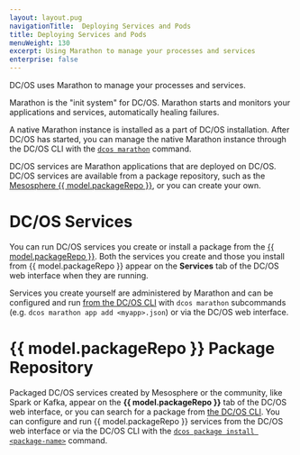 ```yaml
---
layout: layout.pug
navigationTitle:  Deploying Services and Pods
title: Deploying Services and Pods
menuWeight: 130
excerpt: Using Marathon to manage your processes and services
enterprise: false
---
```


DC/OS uses Marathon to manage your processes and services.

Marathon is the "init system" for DC/OS. Marathon starts and monitors your applications and services, automatically healing failures.

A native Marathon instance is installed as a part of DC/OS installation. After DC/OS has started, you can manage the native Marathon instance through the DC/OS CLI with the [`dcos marathon`](/1.13/cli/command-reference/dcos-marathon/) command.

DC/OS services are Marathon applications that are deployed on DC/OS. DC/OS services are available from a package repository, such as the [Mesosphere {{ model.packageRepo }}](/1.13/overview/concepts/#mesosphere-universe), or you can create your own.

#  DC/OS Services

You can run DC/OS services you create or install a package from the [{{ model.packageRepo }}](/1.13/gui/catalog/). Both the services you create and those you install from {{ model.packageRepo }} appear on the **Services** tab of the DC/OS web interface when they are running.

Services you create yourself are administered by Marathon and can be configured and run [from the DC/OS CLI](/1.13/cli/command-reference/) with `dcos marathon` subcommands (e.g. `dcos marathon app add <myapp>.json`) or via the DC/OS web interface.

# {{ model.packageRepo }} Package Repository
Packaged DC/OS services created by Mesosphere or the community, like Spark or Kafka, appear on the **{{ model.packageRepo }}** tab of the DC/OS web interface, or you can search for a package from [the DC/OS CLI](/1.13/cli/command-reference/). You can configure and run {{ model.packageRepo }} services from the DC/OS web interface or via the DC/OS CLI with the [`dcos package install <package-name>`](/1.13/cli/command-reference/dcos-package/dcos-package-install/) command.
